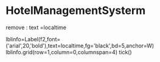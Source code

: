 # HotelManagementSysterm
remove : text =localtime

lblinfo=Label(f2,font=('arial',20,'bold'),text=localtime,fg='black',bd=5,anchor=W)
lblinfo.grid(row=1,column=0,columnspan=4)
tick()
